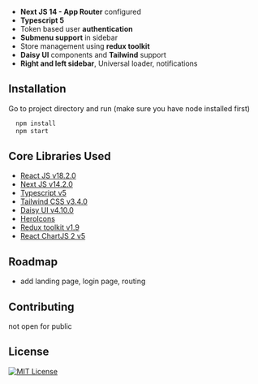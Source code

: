

- **Next JS 14 - App Router** configured
- **Typescript 5** 
- Token based user **authentication**
- **Submenu support** in sidebar
- Store management using **redux toolkit**
- **Daisy UI** components and **Tailwind** support
- **Right and left sidebar**, Universal loader, notifications

## Installation

Go to project directory and run (make sure you have node installed first)

```bash
  npm install
  npm start
```
    
## Core Libraries Used

- [React JS v18.2.0](https://reactjs.org/)
- [Next JS v14.2.0](https://nextjs.org/)
- [Typescript v5](https://www.typescriptlang.org/)
- [Tailwind CSS v3.4.0](https://tailwindcss.com/)
- [Daisy UI v4.10.0](https://daisyui.com/)
- [HeroIcons](https://heroicons.com/)
- [Redux toolkit v1.9](https://redux-toolkit.js.org/)
- [React ChartJS 2 v5](https://react-chartjs-2.js.org/)


## Roadmap
- add landing page, login page, routing


## Contributing

not open for public

## License

[![MIT License](https://img.shields.io/badge/License-MIT-green.svg)](https://choosealicense.com/licenses/mit/)





